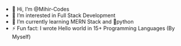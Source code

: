 - 👋 Hi, I’m @Mihir-Codes
- 👀 I’m interested in Full Stack Development
- 🌱 I’m currently learning MERN Stack and 🐍python
- ⚡ Fun fact: I wrote Hello world in 15+ Programming Languages (By Myself)


